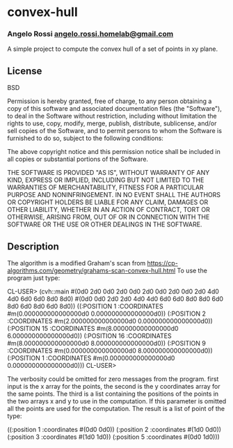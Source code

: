 # convex-hull
### Angelo Rossi <angelo.rossi.homelab@gmail.com>

A simple project to compute the convex hull of a set of points in xy
plane.

## License

BSD

Permission is hereby granted, free of charge, to any person obtaining a copy
of this software and associated documentation files (the "Software"), to deal
in the Software without restriction, including without limitation the rights
to use, copy, modify, merge, publish, distribute, sublicense, and/or sell
copies of the Software, and to permit persons to whom the Software is
furnished to do so, subject to the following conditions:

The above copyright notice and this permission notice shall be included in all
copies or substantial portions of the Software.

THE SOFTWARE IS PROVIDED "AS IS", WITHOUT WARRANTY OF ANY KIND, EXPRESS OR
IMPLIED, INCLUDING BUT NOT LIMITED TO THE WARRANTIES OF MERCHANTABILITY,
FITNESS FOR A PARTICULAR PURPOSE AND NONINFRINGEMENT. IN NO EVENT SHALL THE
AUTHORS OR COPYRIGHT HOLDERS BE LIABLE FOR ANY CLAIM, DAMAGES OR OTHER
LIABILITY, WHETHER IN AN ACTION OF CONTRACT, TORT OR OTHERWISE, ARISING FROM,
OUT OF OR IN CONNECTION WITH THE SOFTWARE OR THE USE OR OTHER DEALINGS IN THE
SOFTWARE.

## Description

The algorithm is a modified Graham's scan from
https://cp-algorithms.com/geometry/grahams-scan-convex-hull.html
To use the program just type:

CL-USER> (cvh::main #(0d0 2d0 0d0 2d0 0d0 2d0 0d0 2d0 0d0 2d0 4d0 4d0 6d0 6d0 8d0 8d0)
                    #(0d0 0d0 2d0 2d0 4d0 4d0 6d0 6d0 8d0 8d0 6d0 8d0 6d0 8d0 6d0 8d0))
((:POSITION 1 :COORDINATES #m(0.000000000000000d0 0.000000000000000d0))
 (:POSITION 2 :COORDINATES #m(2.000000000000000d0 0.000000000000000d0))
 (:POSITION 15 :COORDINATES #m(8.000000000000000d0 6.000000000000000d0))
 (:POSITION 16 :COORDINATES #m(8.000000000000000d0 8.000000000000000d0))
 (:POSITION 9 :COORDINATES #m(0.000000000000000d0 8.000000000000000d0))
 (:POSITION 1 :COORDINATES #m(0.000000000000000d0 0.000000000000000d0)))
CL-USER>

The verbosity could be omitted for zero messages from the program. first input
is the x array for the points, the second is the y coordinates array for the same
points. The third is a list containing the positions of the points in the two arrays
x and y to use in the computation. If this parameter is omitted all the points are
used for the computation. The result is a list of point of the type:

((:position 1 :coordinates #(0d0 0d0))
 (:position 2 :coordinates #(1d0 0d0))
 (:position 3 :coordinates #(1d0 1d0))
 (:position 5 :coordinates #(0d0 1d0)))
